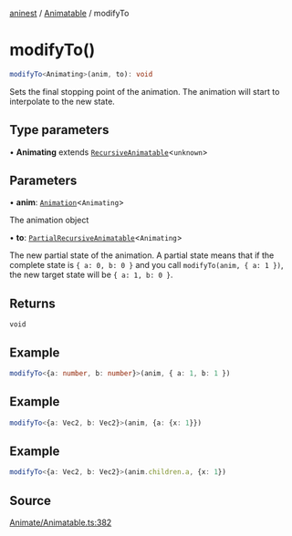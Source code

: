 [aninest](../../index.md) / [Animatable](../index.md) / modifyTo

# modifyTo()

```ts
modifyTo<Animating>(anim, to): void
```

Sets the final stopping point of the animation.
The animation will start to interpolate to the new state.

## Type parameters

• **Animating** extends [`RecursiveAnimatable`](../type-aliases/RecursiveAnimatable.md)\<`unknown`\>

## Parameters

• **anim**: [`Animation`](../type-aliases/Animation.md)\<`Animating`\>

The animation object

• **to**: [`PartialRecursiveAnimatable`](../type-aliases/PartialRecursiveAnimatable.md)\<`Animating`\>

The new partial state of the animation. A partial state
means that if the complete state is `{ a: 0, b: 0 }` and you call `modifyTo(anim, { a: 1 })`,
the new target state will be `{ a: 1, b: 0 }`.

## Returns

`void`

## Example

```ts
modifyTo<{a: number, b: number}>(anim, { a: 1, b: 1 })
```

## Example

```ts
modifyTo<{a: Vec2, b: Vec2}>(anim, {a: {x: 1}})
```

## Example

```ts
modifyTo<{a: Vec2, b: Vec2}>(anim.children.a, {x: 1})
```

## Source

[Animate/Animatable.ts:382](https://github.com/plexigraph/aninest/blob/9e50535/src/Animate/Animatable.ts#L382)

